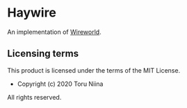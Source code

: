 # Haywire

An implementation of [Wireworld](https://en.wikipedia.org/wiki/Wireworld).

## Licensing terms

This product is licensed under the terms of the MIT License.

- Copyright (c) 2020 Toru Niina

All rights reserved.

